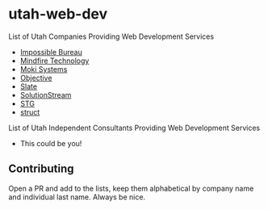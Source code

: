 # utah-web-dev
List of Utah Companies Providing Web Development Services


  - [Impossible Bureau](http://www.impossible-bureau.com/)
  - [Mindfire Technology](https://www.mindfiretechnology.com/)
  - [Moki Systems](http://www.mokisystems.com/)
  - [Objective](https://www.objectiveinc.com/)
  - [Slate](http://slatedev.com/)
  - [SolutionStream](https://www.solutionstream.com/)
  - [STG](https://stgconsulting.com/)
  - [struct](http://lovestruct.com/)

List of Utah Independent Consultants Providing Web Development Services

  - This could be you!
  
  
  
## Contributing

Open a PR and add to the lists, keep them alphabetical by company name and individual last name. Always be nice.
